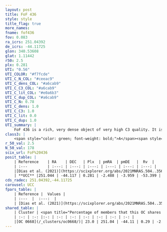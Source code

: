 ```yaml
---
layout: post
title: FoF 436
style: style
title_flag: true
more_names: 
fname: fof436
fov: 0.083
ra_icrs: 251.04392
de_icrs: -44.11725
glon: 340.53608
glat: 1.11442
r50: 2.5
plx: 0.281
UTI: "0.56"
UTI_COLOR: "#f7fcde"
UTI_C_N_COL: "#ceeac9"
UTI_C_dens_COL: "#a6cab9"
UTI_C_C3_COL: "#a6cab9"
UTI_C_lit_COL: "#e0a6b3"
UTI_C_dup_COL: "#a6cab9"
UTI_C_N: 0.78
UTI_C_dens: 1.0
UTI_C_C3: 1.0
UTI_C_lit: 0.0
UTI_C_dup: 1.0
UTI_summary: |
    FoF 436 is a rich, very dense object of very high C3 quality. It is rarely studied in the literature. This object shares a small percentage of members with a later reported entry.
class3: |
    <span style="color: green; font-weight: bold;">A</span><span style="color: green; font-weight: bold;">A</span>
r_50_val: 2.5
N_50_val: 178
scix_url: FoF%20436
posit_table: |
    | Reference    | RA    | DEC   | Plx  | pmRA  | pmDE   |  Rv  |
    | :---         | :---: | :---: | :---: | :---: | :---: | :---: |
    |[Dias et al. (2021)](https://scixplorer.org/abs/2021MNRAS.504..356D) | 251.048 | -44.116 | 0.254 | -2.434 | -3.861 | -49.177 |
    | **UCC** |251.044 | -44.117 | 0.281 | -2.488 | -3.959 | -53.399 | 
cds_radec: 251.04392,-44.11725
carousel: UCC
fpars_table: |
    | Reference |  Values |
    | :---  |  :---:  |
    | [Dias et al. (2021)](https://scixplorer.org/abs/2021MNRAS.504..356D) | `Av=3.29, Dist=2680, logage=8.764, [Fe/H]=0.169` |
shared_table: |
    | Cluster | <span title="Percentage of members that this OC shares with the ones listed">%</span>   | RA   | DEC   | Plx   | pmRA  | pmDE  | Rv | UTI |
    | :-: | :-: |:-: | :-: | :-: | :-: | :-: | :-: | :-: |
    |[OC 0668](/_clusters/oc0668/)| 23.0 | 251.04 | -44.11 | 0.29 | -2.5 | -4.0 | -54.57 |0.0 |
---
```

